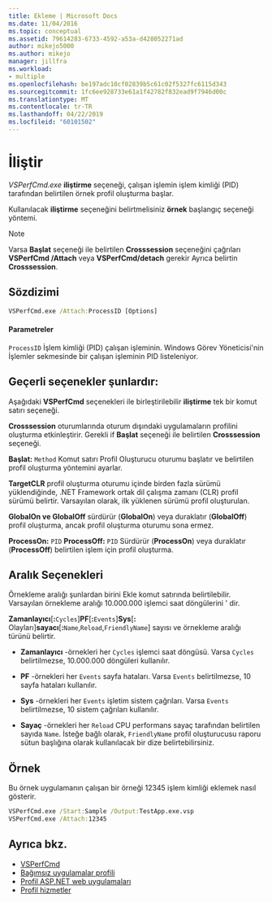 ```yaml
---
title: Ekleme | Microsoft Docs
ms.date: 11/04/2016
ms.topic: conceptual
ms.assetid: 79614283-6733-4592-a53a-d428052271ad
author: mikejo5000
ms.author: mikejo
manager: jillfra
ms.workload:
- multiple
ms.openlocfilehash: be197adc10cf02839b5c61c02f5327fc6115d343
ms.sourcegitcommit: 1fc6ee928733e61a1f42782f832ead9f7946d00c
ms.translationtype: MT
ms.contentlocale: tr-TR
ms.lasthandoff: 04/22/2019
ms.locfileid: "60101502"
---
```

# <a name="attach"></a>İliştir
*VSPerfCmd.exe* **iliştirme** seçeneği, çalışan işlemin işlem kimliği (PID) tarafından belirtilen örnek profil oluşturma başlar.

 Kullanılacak **iliştirme** seçeneğini belirtmelisiniz **örnek** başlangıç seçeneği yöntemi.

> [!NOTE]
>  Varsa **Başlat** seçeneği ile belirtilen **Crosssession** seçeneğini çağrıları **VSPerfCmd /Attach** veya **VSPerfCmd/detach** gerekir Ayrıca belirtin **Crosssession**.

## <a name="syntax"></a>Sözdizimi

```cmd
VSPerfCmd.exe /Attach:ProcessID [Options]
```

#### <a name="parameters"></a>Parametreler
 `ProcessID` İşlem kimliği (PID) çalışan işleminin. Windows Görev Yöneticisi'nin İşlemler sekmesinde bir çalışan işleminin PID listeleniyor.

## <a name="valid-options"></a>Geçerli seçenekler şunlardır:
 Aşağıdaki **VSPerfCmd** seçenekleri ile birleştirilebilir **iliştirme** tek bir komut satırı seçeneği.

 **Crosssession** oturumlarında oturum dışındaki uygulamaların profilini oluşturma etkinleştirir. Gerekli if **Başlat** seçeneği ile belirtilen **Crosssession** seçeneği.

 **Başlat:** `Method` Komut satırı Profil Oluşturucu oturumu başlatır ve belirtilen profil oluşturma yöntemini ayarlar.

 **TargetCLR** profil oluşturma oturumu içinde birden fazla sürümü yüklendiğinde, .NET Framework ortak dil çalışma zamanı (CLR) profil sürümü belirtir. Varsayılan olarak, ilk yüklenen sürümü profil oluşturulan.

 **GlobalOn ve GlobalOff** sürdürür (**GlobalOn**) veya duraklatır (**GlobalOff**) profil oluşturma, ancak profil oluşturma oturumu sona ermez.

 **ProcessOn:** `PID` **ProcessOff:** `PID` Sürdürür (**ProcessOn**) veya duraklatır (**ProcessOff**) belirtilen işlem için profil oluşturma.

## <a name="interval-options"></a>Aralık Seçenekleri
 Örnekleme aralığı şunlardan birini Ekle komut satırında belirtilebilir. Varsayılan örnekleme aralığı 10.000.000 işlemci saat döngülerini ' dir.

 **Zamanlayıcı**[**:**`Cycles`]**PF**[**:**`Events`]**Sys**[<strong>:</strong> Olayları]**sayacı**[**:**`Name`,`Reload`,`FriendlyName`] sayısı ve örnekleme aralığı türünü belirtir.

- **Zamanlayıcı** -örnekleri her `Cycles` işlemci saat döngüsü. Varsa `Cycles` belirtilmezse, 10.000.000 döngüleri kullanılır.

- **PF** -örnekleri her `Events` sayfa hataları. Varsa `Events` belirtilmezse, 10 sayfa hataları kullanılır.

- **Sys** -örnekleri her `Events` işletim sistem çağrıları. Varsa `Events` belirtilmezse, 10 sistem çağrıları kullanılır.

- **Sayaç** -örnekleri her `Reload` CPU performans sayaç tarafından belirtilen sayıda `Name`. İsteğe bağlı olarak, `FriendlyName` profil oluşturucusu raporu sütun başlığına olarak kullanılacak bir dize belirtebilirsiniz.

## <a name="example"></a>Örnek
 Bu örnek uygulamanın çalışan bir örneği 12345 işlem kimliği eklemek nasıl gösterir.

```cmd
VSPerfCmd.exe /Start:Sample /Output:TestApp.exe.vsp
VSPerfCmd.exe /Attach:12345
```

## <a name="see-also"></a>Ayrıca bkz.
- [VSPerfCmd](../profiling/vsperfcmd.md)
- [Bağımsız uygulamalar profili](../profiling/command-line-profiling-of-stand-alone-applications.md)
- [Profil ASP.NET web uygulamaları](../profiling/command-line-profiling-of-aspnet-web-applications.md)
- [Profil hizmetler](../profiling/command-line-profiling-of-services.md)